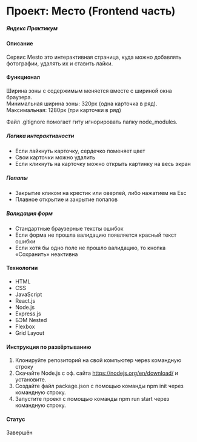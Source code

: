 # Проект: Место (Frontend часть)
##### Яндекс Практикум
#### Описание
Сервис Mesto это интерактивная страница, куда можно добавлять фотографии, удалять их и ставить лайки.

#### Функционал
Ширина зоны с содержимым меняется вместе с шириной окна браузера.  
Минимальная ширина зоны: 320px (одна карточка в ряд). Максимальная: 1280px (три карточки в ряд)

Файл .gitignore помогает гиту игнорировать папку node_modules.

##### Логика интерактивности
* Если лайкнуть карточку, сердечко поменяет цвет
* Свои карточки можно удалить 
* Если кликнуть на карточку можно открыть картинку на весь экран 

##### Попапы
* Закрытие кликом на крестик или оверлей, либо нажатием на Esc
* Плавное открытие и закрытие попапов

##### Валидация форм
* Стандартные браузерные тексты ошибок
* Если форма не прошла валидацию появляется красный текст ошибки
* Если хотя бы одно поле не прошло валидацию, то кнопка «Сохранить» неактивна

#### Технологии
* HTML
* CSS
* JavaScript
* React.js
* Node.js
* Express.js
* БЭМ Nested
* Flexbox
* Grid Layout

#### Инструкция по развёртыванию
1. Клонируйте репозиторий на свой компьютер через командную строку
2. Скачайте Node.js с оф. сайта https://nodejs.org/en/download/ и установите.
3. Создайте файл package.json с помощью команды npm init через командную строку.
4. Запустите проект с помощью команды npm run start через командную строку.


#### Статус
Завершён
